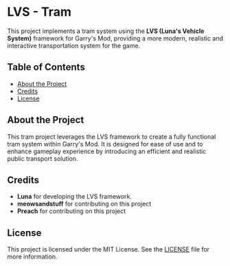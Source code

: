 
# LVS - Tram

This project implements a tram system using the **LVS (Luna's Vehicle System)** framework for Garry's Mod, providing a more modern, realistic and interactive transportation system for the game. 

## Table of Contents
- [About the Project](#about-the-project)
- [Credits](#credits)
- [License](#license)

## About the Project

This tram project leverages the LVS framework to create a fully functional tram system within Garry's Mod. It is designed for ease of use and to enhance gameplay experience by introducing an efficient and realistic public transport solution.


## Credits

- **Luna** for developing the LVS framework.
- **meowsandstuff** for contributing on this project
- **Preach** for contributing on this project

## License

This project is licensed under the MIT License. See the [LICENSE](LICENSE) file for more information.
